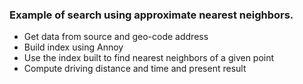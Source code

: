 ### Example of search using approximate nearest neighbors.
 * Get data from source and geo-code address
 * Build index using Annoy
 * Use the index built to find nearest neighbors of a given point
 * Compute driving distance and time and present result